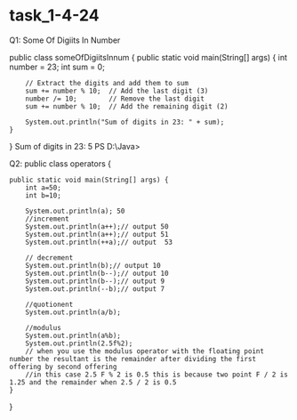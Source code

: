 # task_1-4-24
Q1: Some Of Digiits In Number

public class someOfDigiitsInnum {
    public static void main(String[] args) {
        int number = 23;
        int sum = 0;

        // Extract the digits and add them to sum
        sum += number % 10;  // Add the last digit (3)
        number /= 10;        // Remove the last digit
        sum += number % 10;  // Add the remaining digit (2)

        System.out.println("Sum of digits in 23: " + sum);
    }
}
Sum of digits in 23: 5
PS D:\Java> 

Q2:
public class operators {

    public static void main(String[] args) {
        int a=50;
        int b=10;

        System.out.println(a); 50
        //increment
        System.out.println(a++);// output 50
        System.out.println(a++);// output 51  
        System.out.println(++a);// output  53

        // decrement
        System.out.println(b);// output 10
        System.out.println(b--);// output 10
        System.out.println(b--);// output 9
        System.out.println(--b);// output 7

        //quotionent
        System.out.println(a/b);

        //modulus
        System.out.println(a%b);
        System.out.println(2.5f%2); 
        // when you use the modulus operator with the floating point number the resultant is the remainder after dividing the first offering by second offering 
        //in this case 2.5 F % 2 is 0.5 this is because two point F / 2 is 1.25 and the remainder when 2.5 / 2 is 0.5
    }
    
}


